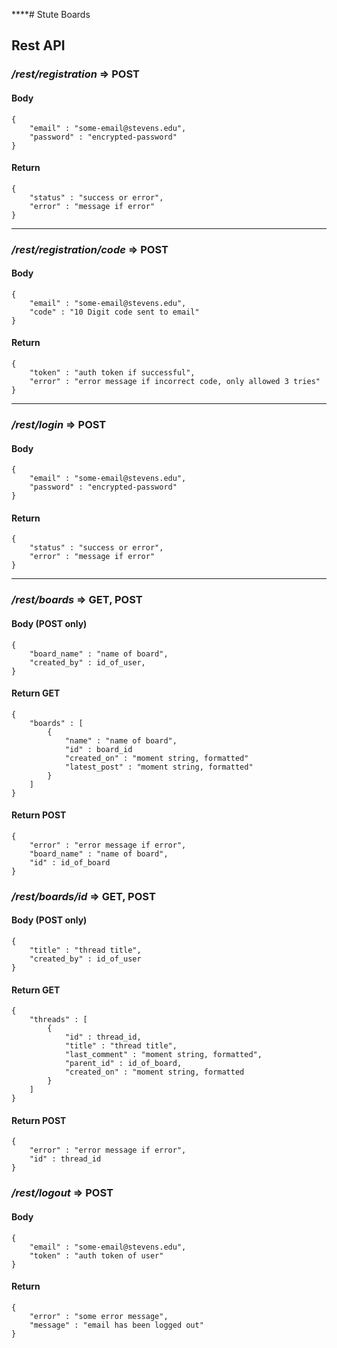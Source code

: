 ****# Stute Boards

## Rest API

### */rest/registration* => POST
#### Body
```
{
    "email" : "some-email@stevens.edu",
    "password" : "encrypted-password"
}
```
#### Return
```
{
    "status" : "success or error",
    "error" : "message if error"
}
```

___



### */rest/registration/code* => POST
#### Body
```
{
    "email" : "some-email@stevens.edu",
    "code" : "10 Digit code sent to email"
}
```
#### Return
```
{
    "token" : "auth token if successful",
    "error" : "error message if incorrect code, only allowed 3 tries"
}
```

___

### */rest/login* => POST
#### Body
```
{
    "email" : "some-email@stevens.edu",
    "password" : "encrypted-password"
}
```
#### Return
```
{
    "status" : "success or error",
    "error" : "message if error"
}
```

___

### */rest/boards* => GET, POST
#### Body (POST only)
``` 
{
    "board_name" : "name of board",
    "created_by" : id_of_user,
}
```

#### Return GET
```
{
    "boards" : [
        {
            "name" : "name of board",
            "id" : board_id
            "created_on" : "moment string, formatted"
            "latest_post" : "moment string, formatted"
        }
    ]
}
```
#### Return POST
```
{
    "error" : "error message if error",
    "board_name" : "name of board",
    "id" : id_of_board
}
```

### */rest/boards/id* => GET, POST
#### Body (POST only)
```
{
    "title" : "thread title",
    "created_by" : id_of_user
}
```
#### Return GET
```
{
    "threads" : [
        {
            "id" : thread_id,
            "title" : "thread title",
            "last_comment" : "moment string, formatted",
            "parent_id" : id_of_board,
            "created_on" : "moment string, formatted
        }
    ]
}
```
#### Return POST
```
{
    "error" : "error message if error",
    "id" : thread_id
}
```

### */rest/logout* => POST
#### Body
```
{
    "email" : "some-email@stevens.edu",
    "token" : "auth token of user"
}
```
#### Return
```
{
    "error" : "some error message",
    "message" : "email has been logged out"
}
```
